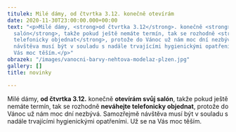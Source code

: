 ```yaml
---
titulek: Milé dámy, od čtvrtka 3.12. konečně otevírám
date: 2020-11-30T23:00:00.000+00:00
text: "<p>Milé dámy, <strong>od čtvrtka 3.12</strong>. konečně <strong>otevírám svůj
  salón</strong>, takže pokud ještě nemáte termín, tak se rozhodně <strong>neváhejte
  telefonicky objednat</strong>, protože do Vánoc už nám moc dní nezbývá. Samozřejmě
  návštěva musí být v souladu s nadále trvajícími hygienickými opatřeními. Už se na
  Vás moc těším.</p>"
obrazek: "/images/vanocni-barvy-nehtova-modelaz-plzen.jpg"
gallery: []
title: novinky

---
```

Milé dámy, **od čtvrtka 3.12.** konečně **otevírám svůj salón**, takže pokud ještě nemáte termín, tak se rozhodně **neváhejte telefonicky objednat**, protože do Vánoc už nám moc dní nezbývá. Samozřejmě návštěva musí být v souladu s nadále trvajícími hygienickými opatřeními. Už se na Vás moc těším.